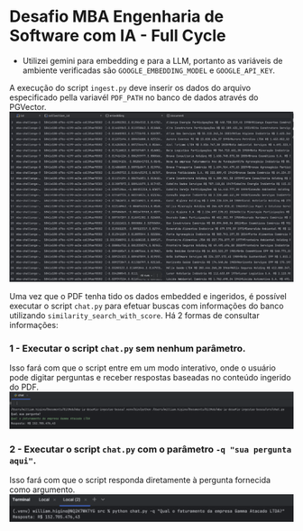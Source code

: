 # Desafio MBA Engenharia de Software com IA - Full Cycle

- Utilizei gemini para embedding e para a LLM, portanto as variáveis de ambiente verificadas são `GOOGLE_EMBEDDING_MODEL` e `GOOGLE_API_KEY`. 

A execução do script `ingest.py` deve inserir os dados do arquivo especificado pella variavél `PDF_PATH` no banco de dados através do PGVector.
![ingested_data.png](images/ingested_data.png)

Uma vez que o PDF tenha tido os dados embedded e ingeridos, é possível executar o script `chat.py` para efetuar buscas com informações do banco utilizando `similarity_search_with_score`.
Há 2 formas de consultar informações:

### 1 - Executar o script `chat.py` sem nenhum parâmetro.
Isso fará com que o script entre em um modo interativo, onde o usuário pode digitar perguntas e receber respostas baseadas no conteúdo ingerido do PDF.
![interactive_mode.png](images/chat_1.png)

### 2 - Executar o script `chat.py` com o parâmetro `-q "sua pergunta aqui"`.
Isso fará com que o script responda diretamente à pergunta fornecida como argumento.
![direct_query.png](images/chat_2.png)